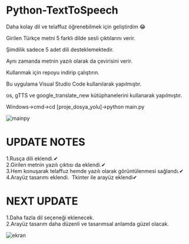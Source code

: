 # Python-TextToSpeech

Daha kolay dil ve telaffuz öğrenebilmek için geliştirdim 😂

Girilen Türkçe metni 5 farklı dilde sesli çıktılarını verir.

Şimdilik sadece 5 adet dili desteklemektedir.

Aynı zamanda metnin yazılı olarak da çevirisini verir.

Kullanmak için repoyu indirip çalıştırın.

Bu uygulama Visual Studio Code kullanılarak yapılmıştır.

os, gTTS ve google_translate_new kütüphanelerini kullanarak yapılmıştır.

Windows->cmd->cd [proje_dosya_yolu]->python main.py

![mainpy](https://user-images.githubusercontent.com/32196738/115255326-d2179980-a136-11eb-8773-6ae41d61adea.PNG)

# UPDATE NOTES
1.Rusça dili eklendi.✔<br>
2.Girilen metnin yazılı çıktısı da eklendi.✔<br>
3.Hem konuşarak telaffuz hemde yazılı olarak görüntülenmesi sağlandı.✔<br>
4.Arayüz tasarımı eklendi.&nbsp;&nbsp;Tkinter ile arayüz eklendi✔<br>

# NEXT UPDATE
1.Daha fazla dil seçeneği eklenecek.<br>
2.Arayüz tasarım daha düzenli ve tasarımsal anlamda güzel olacak.<br>

![ekran](https://user-images.githubusercontent.com/32196738/115568428-f2755e80-a2c4-11eb-81b3-88a047bd97cb.PNG)

